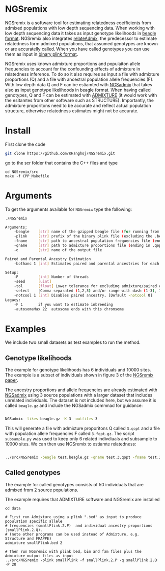 
# NGSremix

NGSremix is a software tool for estimating relatedness coefficients from admixed populations with low depth sequencing data. When working with low depth sequencing data it takes as input genotype likelihoods in [beagle format](http://www.popgen.dk/angsd/index.php/Genotype_Likelihoods#Beagle_format). NGSremix also integrates [relateAdmix](https://github.com/aalbrechtsen/relateAdmix), the predecessor to estimate relatedness form admixed populations, that assumed genotypes are known or are accuratelly called. When you have called genotypes you can use them as input in [binary plink format](https://www.cog-genomics.org/plink/1.9/formats#bed).

NGSremix uses known admixture proportions and populaiton allele frequencies to account for the confounding effects of admixture in relatedness inference. To do so it also requires as input a file with admixture proportions (Q) and a file with ancestral population allele frequencies (F). With low depth data Q and F can be estiamted with [NGSadmix](http://www.popgen.dk/software/index.php/NgsAdmix) that takes also as input genotype likelihoods in beagle format. When having called genotypes, Q and F can be estimated with [ADMIXTURE](https://genome.cshlp.org/content/19/9/1655.long) (it would work with the esitamtes from other software such as STRUCTURE). Importantly, the admixture proporitons need to be accurate and reflect actual population structure, otherwise relatedness estimates might not be accurate.


# Install

First clone the code
```bash
git clone https://github.com/KHanghoj/NGSremix.git
```

go to the scr folder that contains the C++ files and type 

```
cd NGSremix/src
make -f CPP_Makefile
```


#  Arguments

To get the arguments available for `NGSremix` type the following:

```bash
./NGSremix

Arguments:
	-beagle    [str] name of the gzipped beagle file (for running from genotype likelihoods)
	-plink     [str] prefix of the binary plink file (excluding the .bed; alternative to -beagle for running from called genotypes))
	-fname     [str] path to ancestral population frequencies file (ending in .fopt.gz if estimated with NGSadmix, .P if estimated with ADMIXUTRE)
	-qname     [str] path to admixture proportions file (ending in .qopt if estimated with NGSadmix NGSadmix, .Q if estimated with ADMIXTURE)
	-o         [str] name of the output file

Paired and Parental Ancestry Estimation
	-bothanc 1 [int] Estimates paired and parental ancestries for each individual. Note Relatedness will NOT be estimated. [Default -bothanc 0]

Setup:
	-P         [int] Number of threads
	-seed      [uint]
	-tol       [float] Lower tolerance for excluding admixture/paired ancestry estimates [Default: 0.001]
	-select    [Comma separated (1,2,3) and/or range with dash (1-3), 1-based indexes] Individuals to do estimates for
	-notcool 1 [int] Disables paired ancestry. [Default -notcool 0] 
Legacy:
	-F 1       if you want to estimate inbreeding
	-autosomeMax 22	 autosome ends with this chromsome

```

# Examples

We include two small datasets as test examples to run the method.

## Genotype likelihoods

The example for genotype likelihoods has 6 individuals and 10000 sites. The example is a subset of individuals shown in figure 3 of the [NGSremix paper](https://academic.oup.com/g3journal/article/11/8/jkab174/6279082#304747454). 


The ancestry proportions and allele frequencies are already estimated with [NGSadmix](http://www.popgen.dk/software/index.php/NgsAdmix) using 3 source populations with a larger dataset that includes unrelated individuals. The dataset is not included here, but we assume it is called `beagle.gz` and include the NGSadmix commnad for guidance:

```bash

NGSadmix -likes beagle.gz -K 3 -outfiles 3

```

This will generate a file with admixture proporitons Q called `3.qopt` and a file with population allele frequencies F called `3.fopt.gz`. The script `subsample.py` was used to keep only 6 related indivdiuals and subsample to 10000 sites. We can then use NGSremix to estiamte relatedness:


```bash

../src/NGSremix -beagle test.beagle.gz -qname test.3.qopt -fname test.3.fopt.gz -seed 1 -o res -P 1

```


## Called genotypes
The example for called genotypes consists of 50 individuals that are admixed from 2 source populations. 

The example requires that ADMIXTURE software and NGSremix are installed

```
cd data

# First run Admixture using a plink ".bed" as input to produce population specific allele 
# frequencies (smallPlink.2.P)  and individual ancestry proportions (smallPlink.2.Q).
# (note other programs can be used instead of Admixture, e.g. Structure and FRAPPE)
admixture smallPlink.bed 2 

# Then run NGSremix with plink bed, bim and fam files plus the Admixture output files as input
../src/NGSremix -plink smallPlink -f smallPlink.2.P -q smallPlink.2.Q -P 20

```
